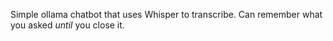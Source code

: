 Simple ollama chatbot that uses Whisper to transcribe. Can remember what you asked *until* you close it.

